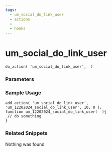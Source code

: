 ```yaml
---
tags: 
  - um_social_do_link_user
  - actions
  - 
  - hooks
---
```

# um\_social\_do\_link\_user

``` php:no-line-numbers
do_action( 'um_social_do_link_user',  )
```
<div class='hook-sep'></div>

### Parameters

<div class='hook-sep'></div>



### Sample Usage

``` php:no-line-numbers
add_action( 'um_social_do_link_user', 'um_12202024_social_do_link_user', 10, 0 );
function um_12202024_social_do_link_user(  ){
 // do something
}
```
<div class='hook-sep'></div>



### Related Snippets

Nothing was found

